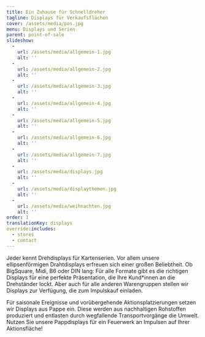 ```yaml
---
title: Ein Zuhause für Schnelldreher
tagline: Displays für Verkaufsflächen
cover: /assets/media/pos.jpg
menu: Displays und Serien
parent: point-of-sale
slideshow:
  -
    url: /assets/media/allgemein-1.jpg
    alt: ''
  -
    url: /assets/media/allgemein-2.jpg
    alt: ''
  -
    url: /assets/media/allgemein-3.jpg
    alt: ''
  -
    url: /assets/media/allgemein-4.jpg
    alt: ''
  -
    url: /assets/media/allgemein-5.jpg
    alt: ''
  -
    url: /assets/media/allgemein-6.jpg
    alt: ''
  -
    url: /assets/media/allgemein-7.jpg
    alt: ''
  -
    url: /assets/media/displays.jpg
    alt: ''
  -
    url: /assets/media/displaythemen.jpg
    alt: ''
  -
    url: /assets/media/weihnachten.jpg
    alt: ''
order: 1
translationKey: displays
override:includes:
  - stores
  - contact
---
```

Jeder kennt Drehdisplays für Kartenserien. Vor allem unsere ellipsenförmigen Drahtdisplays erfreuen sich einer großen Beliebtheit. Ob BigSquare, Midi, B6 oder DIN lang: Für alle Formate gibt es die richtigen Displays für eine perfekte Präsentation, die Ihre Kund*innen an die Drehständer lockt. Aber auch für alle anderen Warengruppen stellen wir Displays zur Verfügung, die zum Impulskauf einladen.

Für saisonale Ereignisse und vorübergehende Aktionsplatzierungen setzen wir Displays aus Pappe ein. Diese werden aus nachhaltigen Rohstoffen produziert und entlasten durch wegfallende Transportvorgänge die Umwelt. Nutzen Sie unsere Pappdisplays für ein Feuerwerk an Impulsen auf Ihrer Aktionsfläche!
